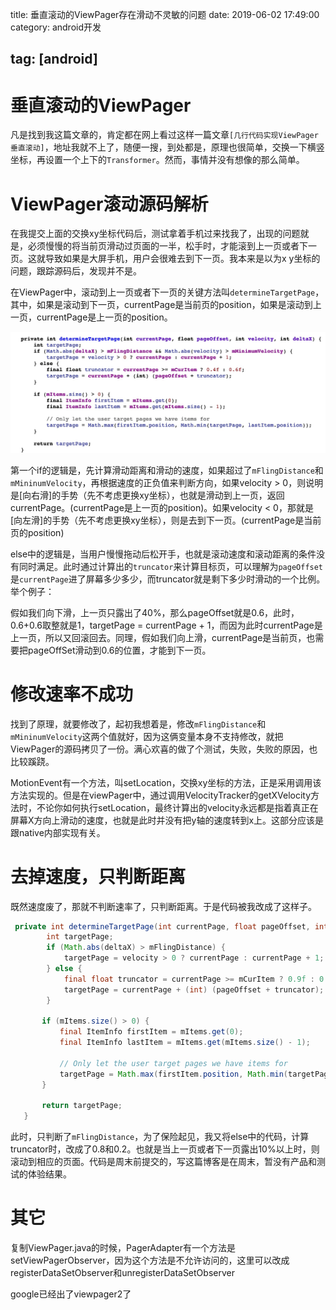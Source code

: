 title: 垂直滚动的ViewPager存在滑动不灵敏的问题
date: 2019-06-02 17:49:00
category: android开发

tag: [android]
---

# 垂直滚动的ViewPager

凡是找到我这篇文章的，肯定都在网上看过这样一篇文章`[几行代码实现ViewPager垂直滚动]`，地址我就不上了，随便一搜，到处都是，原理也很简单，交换一下横竖坐标，再设置一个上下的`Transformer`。然而，事情并没有想像的那么简单。

<!-- more -->

# ViewPager滚动源码解析

在我提交上面的交换xy坐标代码后，测试拿着手机过来找我了，出现的问题就是，必须慢慢的将当前页滑动过页面的一半，松手时，才能滚到上一页或者下一页。这就导致如果是大屏手机，用户会很难去到下一页。我本来是以为x y坐标的问题，跟踪源码后，发现并不是。

在ViewPager中，滚动到上一页或者下一页的关键方法叫`determineTargetPage`，其中，如果是滚动到下一页，currentPage是当前页的position，如果是滚动到上一页，currentPage是上一页的position。

![image-20190602181111242](/image/20190602/viewpager-src.jpg)

第一个if的逻辑是，先计算滑动距离和滑动的速度，如果超过了`mFlingDistance`和`mMininumVelocity`，再根据速度的正负值来判断方向，如果velocity > 0，则说明是[向右滑]的手势（先不考虑更换xy坐标），也就是滑动到上一页，返回currentPage。(currentPage是上一页的position)。如果velocity < 0，那就是[向左滑]的手势（先不考虑更换xy坐标），则是去到下一页。(currentPage是当前页的position)

else中的逻辑是，当用户慢慢拖动后松开手，也就是滚动速度和滚动距离的条件没有同时满足。此时通过计算出的`truncator`来计算目标页，可以理解为`pageOffset`是`currentPage`进了屏幕多少多少，而truncator就是剩下多少时滑动的一个比例。举个例子：

假如我们向下滑，上一页只露出了40%，那么pageOffset就是0.6，此时，0.6+0.6取整就是1，targetPage = currentPage + 1，而因为此时currentPage是上一页，所以又回滚回去。同理，假如我们向上滑，currentPage是当前页，也需要把pageOffSet滑动到0.6的位置，才能到下一页。



# 修改速率不成功

找到了原理，就要修改了，起初我想着是，修改`mFlingDistance`和`mMininumVelocity`这两个值就好，因为这俩变量本身不支持修改，就把ViewPager的源码拷贝了一份。满心欢喜的做了个测试，失败，失败的原因，也比较蹊跷。

MotionEvent有一个方法，叫setLocation，交换xy坐标的方法，正是采用调用该方法实现的。但是在viewPager中，通过调用VelocityTracker的getXVelocity方法时，不论你如何执行setLocation，最终计算出的velocity永远都是指着真正在屏幕X方向上滑动的速度，也就是此时并没有把y轴的速度转到x上。这部分应该是跟native内部实现有关。

# 去掉速度，只判断距离

既然速度废了，那就不判断速率了，只判断距离。于是代码被我改成了这样子。

```java
 private int determineTargetPage(int currentPage, float pageOffset, int velocity, int deltaX) {
        int targetPage;
        if (Math.abs(deltaX) > mFlingDistance) {
            targetPage = velocity > 0 ? currentPage : currentPage + 1;
        } else {
            final float truncator = currentPage >= mCurItem ? 0.9f : 0.1f;
            targetPage = currentPage + (int) (pageOffset + truncator);
        }

       if (mItems.size() > 0) {
           final ItemInfo firstItem = mItems.get(0);
           final ItemInfo lastItem = mItems.get(mItems.size() - 1);

           // Only let the user target pages we have items for
           targetPage = Math.max(firstItem.position, Math.min(targetPage, lastItem.position));
       }

       return targetPage;
   }
```

此时，只判断了`mFlingDistance`，为了保险起见，我又将else中的代码，计算truncator时，改成了0.8和0.2。也就是当上一页或者下一页露出10%以上时，则滚动到相应的页面。代码是周末前提交的，写这篇博客是在周末，暂没有产品和测试的体验结果。



# 其它

复制ViewPager.java的时候，PagerAdapter有一个方法是setViewPagerObserver，因为这个方法是不允许访问的，这里可以改成registerDataSetObserver和unregisterDataSetObserver

google已经出了viewpager2了



